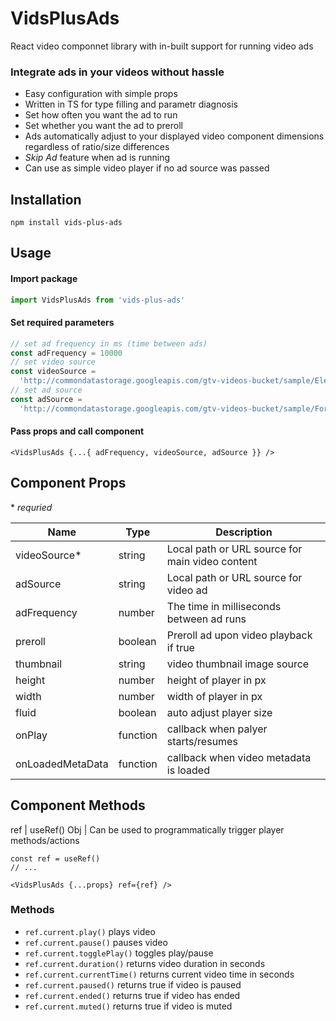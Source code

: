 # VidsPlusAds

React video componnet library with in-built support for running video ads

### Integrate ads in your videos without hassle

- Easy configuration with simple props
- Written in TS for type filling and parametr diagnosis
- Set how often you want the ad to run
- Set whether you want the ad to preroll
- Ads automatically adjust to your displayed video component dimensions regardless of ratio/size differences
- _Skip Ad_ feature when ad is running
- Can use as simple video player if no ad source was passed

## Installation

`npm install vids-plus-ads`

## Usage

#### Import package

```typescript
import VidsPlusAds from 'vids-plus-ads'
```

#### Set required parameters

```typescript
// set ad frequency in ms (time between ads)
const adFrequency = 10000
// set video source
const videoSource =
  'http://commondatastorage.googleapis.com/gtv-videos-bucket/sample/ElephantsDream.mp4'
// set ad source
const adSource =
  'http://commondatastorage.googleapis.com/gtv-videos-bucket/sample/ForBiggerMeltdowns.mp4'
```

#### Pass props and call component

```tsx
<VidsPlusAds {...{ adFrequency, videoSource, adSource }} />
```

## Component Props

\* *requried*

Name | Type | Description
--- | --- | ---
videoSource* | string | Local path or URL source for main video content
adSource | string | Local path or URL source for video ad
adFrequency | number | The time in milliseconds between ad runs
preroll | boolean | Preroll ad upon video playback if true
thumbnail | string | video thumbnail image source
height | number | height of player in px
width | number | width of player in px
fluid | boolean | auto adjust player size
onPlay | function | callback when palyer starts/resumes
onLoadedMetaData | function | callback when video metadata is loaded



## Component Methods

ref | useRef() Obj | Can be used to programmatically trigger player methods/actions

```tsx
const ref = useRef()
// ...

<VidsPlusAds {...props} ref={ref} />
```

### Methods
- `ref.current.play()`
  plays video
- `ref.current.pause()`
  pauses video
- `ref.current.togglePlay()`
  toggles play/pause
- `ref.current.duration()`
  returns video duration in seconds
- `ref.current.currentTime()`
  returns current video time in seconds
- `ref.current.paused()`
  returns true if video is paused
- `ref.current.ended()`
  returns true if video has ended
- `ref.current.muted()`
  returns true if video is muted